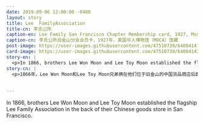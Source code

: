 ```yaml
---
date: 2019-09-06 12:00:00 -0400
layout: story
title: Lee  FamilyAssociation
title-cn: 李氏公所
caption-en: Lee Family San Francisco Chapter Membership card, 1927, Museum of Chinese in America (MOCA) Collection 
caption-cn: 李氏公所旧金山分会会员卡，1927年，美国华人博物馆（MOCA）馆藏
post-image: https://user-images.githubusercontent.com/47510739/64084141-3b466100-ccf6-11e9-9748-e2ccecac7ff7.jpg
card-image: https://user-images.githubusercontent.com/47510739/64084143-3e415180-ccf6-11e9-9c67-64a25dae1cfe.jpg
story-en: |
  <p>In 1866, brothers Lee Won Moon and Lee Toy Moon established the flagship Lee Family Association in the back of their Chinese goods store in San Francisco. Like traditional Chinese family and village associations, it offered members security and support during a period when thousands of Chinese had just begun immigrating to California to labor on the Transcontinental Railroad. The Association offered members loans, secured burial plots, and helped settled disputes. Over the next few decades, unaffiliated Lee Family Associations sprang up in Chinatowns across the country. In 1927, 46 cities sent delegates to the association’s first national convention, where they all agreed to consolidate into one entity. While new generations of Chinese Americans don’t tend to seek out the support of such associations, the Lee Family Association still holds regular conventions and the Lee Federal Credit Union boasted $30 million in funds as of 2007.</p>
story-cn: |
  <p>1866年，Lee Won Moon和Lee Toy Moon兄弟俩在他们位于旧金山的中国货品商店后面建立了旗舰机构李氏公所。就像传统的中国家族和村庄协会一样，当成千上万的中国人刚刚开始移民到加州，在横贯大陆铁路上工作时，它为成员提供了安全保障和支持。该公所向会员提供贷款，担保墓地，并帮助解决纠纷。在接下来的几十年中，美国各地的唐人街涌现出了与此并无关联的李氏公所。1927年，46个城市派代表参加了该协会的第一次全国大会，他们一致同意合并为一个实体。尽管新一代的华裔美国人并不倾向于寻求这样的协会的支持，但李氏公所依然定期举行会议，李氏联邦信用社（Lee Federal Credit Union）自2007年起已经聚积了3000万美元的资金</p>
  
  
---
```

In 1866, brothers Lee Won Moon and Lee Toy Moon established the flagship Lee Family Association in the back of their Chinese goods store in San Francisco.
